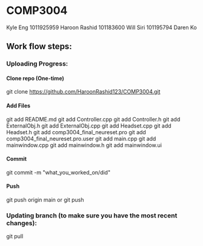# COMP3004
Kyle Eng	1011925959
Haroon Rashid 101183600
Will Siri 	101195794
Daren Ko

## Work flow steps:

### Uploading Progress:
#### Clone repo (One-time)
git clone https://github.com/HaroonRashid123/COMP3004.git
#### Add Files
git add README.md
git add Controller.cpp
git add Controller.h
git add ExternalObj.h
git add ExternalObj.cpp
git add Headset.cpp
git add Headset.h
git add comp3004_final_neureset.pro
git add comp3004_final_neureset.pro.user
git add main.cpp
git add mainwindow.cpp
git add mainwindow.h
git add mainwindow.ui
#### Commit
git commit -m "what_you_worked_on/did"
#### Push
git push origin main
or
git push

### Updating branch (to make sure you have the most recent changes):
git pull
